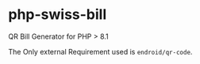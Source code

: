 # php-swiss-bill


QR Bill Generator for PHP > 8.1

The Only external Requirement used is `endroid/qr-code`.
